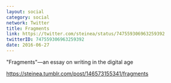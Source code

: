 ```yaml
---
layout: social
category: social
network: Twitter
title: Fragments
link: https://twitter.com/steinea/status/747559306963259392
twitterID: 747559306963259392
date: 2016-06-27
---
```


"Fragments"—an essay on writing in the digital age

<https://steinea.tumblr.com/post/146573155341/fragments>

